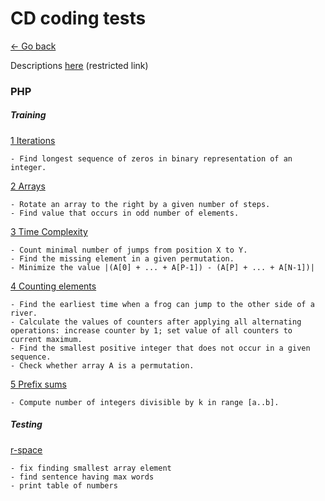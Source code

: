 # CD coding tests

[<- Go back](../README.md)

Descriptions [here](https://drive.google.com/drive/u/1/folders/1COpniH4iXHC7-N4vg1YGn48wKW5kL11J) (restricted link)

### PHP

##### Training

[1 Iterations](php/1-iterations.php)

    - Find longest sequence of zeros in binary representation of an integer.

[2 Arrays](php/2-arrays.php)

    - Rotate an array to the right by a given number of steps.
    - Find value that occurs in odd number of elements.

[3 Time Complexity](php/3-time-complexity.php)

    - Count minimal number of jumps from position X to Y.
    - Find the missing element in a given permutation.
    - Minimize the value |(A[0] + ... + A[P-1]) - (A[P] + ... + A[N-1])|

[4 Counting elements](php/4-counting-elements.php)

    - Find the earliest time when a frog can jump to the other side of a river.
    - Calculate the values of counters after applying all alternating operations: increase counter by 1; set value of all counters to current maximum.
    - Find the smallest positive integer that does not occur in a given sequence.
    - Check whether array A is a permutation.

[5 Prefix sums](php/5-prefix-sums.php)

    - Compute number of integers divisible by k in range [a..b].


##### Testing

[r-space](php/r-space.php)

    - fix finding smallest array element
    - find sentence having max words
    - print table of numbers
